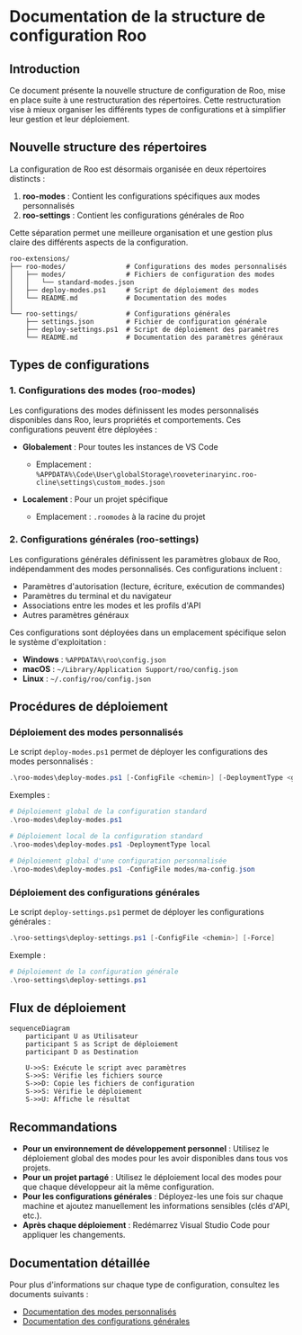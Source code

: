 # Documentation de la structure de configuration Roo

## Introduction

Ce document présente la nouvelle structure de configuration de Roo, mise en place suite à une restructuration des répertoires. Cette restructuration vise à mieux organiser les différents types de configurations et à simplifier leur gestion et leur déploiement.

## Nouvelle structure des répertoires

La configuration de Roo est désormais organisée en deux répertoires distincts :

1. **roo-modes** : Contient les configurations spécifiques aux modes personnalisés
2. **roo-settings** : Contient les configurations générales de Roo

Cette séparation permet une meilleure organisation et une gestion plus claire des différents aspects de la configuration.

```
roo-extensions/
├── roo-modes/               # Configurations des modes personnalisés
│   ├── modes/               # Fichiers de configuration des modes
│   │   └── standard-modes.json
│   ├── deploy-modes.ps1     # Script de déploiement des modes
│   └── README.md            # Documentation des modes
│
└── roo-settings/            # Configurations générales
    ├── settings.json        # Fichier de configuration générale
    ├── deploy-settings.ps1  # Script de déploiement des paramètres
    └── README.md            # Documentation des paramètres généraux
```

## Types de configurations

### 1. Configurations des modes (roo-modes)

Les configurations des modes définissent les modes personnalisés disponibles dans Roo, leurs propriétés et comportements. Ces configurations peuvent être déployées :

- **Globalement** : Pour toutes les instances de VS Code
  - Emplacement : `%APPDATA%\Code\User\globalStorage\rooveterinaryinc.roo-cline\settings\custom_modes.json`
  
- **Localement** : Pour un projet spécifique
  - Emplacement : `.roomodes` à la racine du projet

### 2. Configurations générales (roo-settings)

Les configurations générales définissent les paramètres globaux de Roo, indépendamment des modes personnalisés. Ces configurations incluent :

- Paramètres d'autorisation (lecture, écriture, exécution de commandes)
- Paramètres du terminal et du navigateur
- Associations entre les modes et les profils d'API
- Autres paramètres généraux

Ces configurations sont déployées dans un emplacement spécifique selon le système d'exploitation :
- **Windows** : `%APPDATA%\roo\config.json`
- **macOS** : `~/Library/Application Support/roo/config.json`
- **Linux** : `~/.config/roo/config.json`

## Procédures de déploiement

### Déploiement des modes personnalisés

Le script `deploy-modes.ps1` permet de déployer les configurations des modes personnalisés :

```powershell
.\roo-modes\deploy-modes.ps1 [-ConfigFile <chemin>] [-DeploymentType <global|local>] [-Force]
```

Exemples :
```powershell
# Déploiement global de la configuration standard
.\roo-modes\deploy-modes.ps1

# Déploiement local de la configuration standard
.\roo-modes\deploy-modes.ps1 -DeploymentType local

# Déploiement global d'une configuration personnalisée
.\roo-modes\deploy-modes.ps1 -ConfigFile modes/ma-config.json
```

### Déploiement des configurations générales

Le script `deploy-settings.ps1` permet de déployer les configurations générales :

```powershell
.\roo-settings\deploy-settings.ps1 [-ConfigFile <chemin>] [-Force]
```

Exemple :
```powershell
# Déploiement de la configuration générale
.\roo-settings\deploy-settings.ps1
```

## Flux de déploiement

```mermaid
sequenceDiagram
    participant U as Utilisateur
    participant S as Script de déploiement
    participant D as Destination
    
    U->>S: Exécute le script avec paramètres
    S->>S: Vérifie les fichiers source
    S->>D: Copie les fichiers de configuration
    S->>S: Vérifie le déploiement
    S->>U: Affiche le résultat
```

## Recommandations

- **Pour un environnement de développement personnel** : Utilisez le déploiement global des modes pour les avoir disponibles dans tous vos projets.
- **Pour un projet partagé** : Utilisez le déploiement local des modes pour que chaque développeur ait la même configuration.
- **Pour les configurations générales** : Déployez-les une fois sur chaque machine et ajoutez manuellement les informations sensibles (clés d'API, etc.).
- **Après chaque déploiement** : Redémarrez Visual Studio Code pour appliquer les changements.

## Documentation détaillée

Pour plus d'informations sur chaque type de configuration, consultez les documents suivants :

- [Documentation des modes personnalisés](./roo-modes/README.md)
- [Documentation des configurations générales](./roo-settings/README.md)